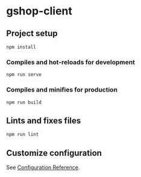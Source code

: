 # gshop-client

## Project setup

```
npm install
```

### Compiles and hot-reloads for development

```
npm run serve
```

### Compiles and minifies for production

```
npm run build
```

## Lints and fixes files

```
npm run lint
```

## Customize configuration

See [Configuration Reference](https://cli.vuejs.org/config/).
